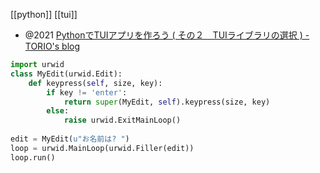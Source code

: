 [[python]] [[tui]]

- @2021 [PythonでTUIアプリを作ろう ( その２　TUIライブラリの選択 ) - TORIO's blog](https://rsn604.github.io/it/python%E3%81%A7tui%E3%82%A2%E3%83%97%E3%83%AA%E3%82%92%E4%BD%9C%E3%82%8D%E3%81%86%E3%81%9D%E3%81%AE%EF%BC%92-tui%E3%83%A9%E3%82%A4%E3%83%96%E3%83%A9%E3%83%AA%E3%81%AE%E9%81%B8%E6%8A%9E/)

```python
import urwid  
class MyEdit(urwid.Edit):  
    def keypress(self, size, key):  
        if key != 'enter':  
            return super(MyEdit, self).keypress(size, key)  
        else:  
            raise urwid.ExitMainLoop()  
  
edit = MyEdit(u"お名前は? ")  
loop = urwid.MainLoop(urwid.Filler(edit))  
loop.run()
```

